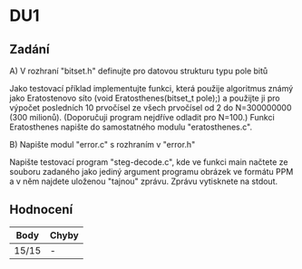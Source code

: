 # DU1

## Zadání

A) V rozhraní "bitset.h" definujte pro datovou strukturu typu pole bitů

Jako testovací příklad implementujte funkci, která použije algoritmus známý
jako Eratostenovo síto (void Eratosthenes(bitset_t pole);) a použijte ji
pro výpočet posledních 10 prvočísel ze všech prvočísel od 2 do
N=300000000 (300 milionů). (Doporučuji program nejdříve odladit pro N=100.)
Funkci Eratosthenes napište do samostatného modulu "eratosthenes.c".

B) Napište modul "error.c" s rozhraním v "error.h"

Napište testovací program "steg-decode.c", kde ve funkci main načtete ze
souboru zadaného jako jediný argument programu obrázek ve formátu PPM
a v něm najdete uloženou "tajnou" zprávu. Zprávu vytisknete na stdout.

## Hodnocení

| Body  | Chyby |
| ----- | ----- |
| 15/15 | -     |
